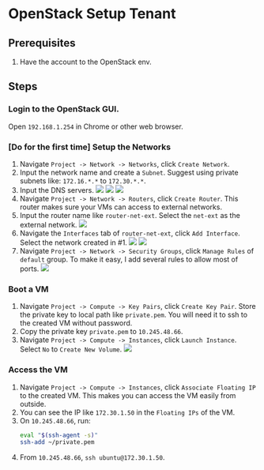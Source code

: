# OpenStack Setup Tenant


## Prerequisites
1. Have the account to the OpenStack env.


## Steps

### Login to the OpenStack GUI.
Open `192.168.1.254` in Chrome or other web browser.

### [Do for the first time] Setup the Networks

1. Navigate `Project -> Network -> Networks`, click `Create Network`.
2. Input the network name and create a `Subnet`. Suggest using private subnets like: `172.16.*.*` to `172.30.*.*`.
3. Input the DNS servers.
![](/images/openstack-setup-tenant-network-1.png)
![](/images/openstack-setup-tenant-network-2.png)
![](/images/openstack-setup-tenant-network-3.png)
4. Navigate `Project -> Network -> Routers`, click `Create Router`. This router makes sure your VMs can access to external networks.
5. Input the router name like `router-net-ext`. Select the `net-ext` as the external network.
![](/images/openstack-setup-tenant-router-1.png)
6. Navigate the `Interfaces` tab of `router-net-ext`, click `Add Interface`. Select the network created in #1.
![](/images/openstack-setup-tenant-router-2.png)
![](/images/openstack-setup-tenant-router-3.png)
7. Navigate `Project -> Network -> Security Groups`, click `Manage Rules` of `default` group. To make it easy, I add several rules to allow most of ports.
![](/images/openstack-setup-tenant-security-group-1.png)

### Boot a VM
1. Navigate `Project -> Compute -> Key Pairs`, click `Create Key Pair`. Store the private key to local path like `private.pem`. You will need it to ssh to the created VM without password.
2. Copy the private key `private.pem` to `10.245.48.66`.
3. Navigate `Project -> Compute -> Instances`, click `Launch Instance`. Select `No` to `Create New Volume`.
![](/images/openstack-setup-tenant-instance-1.png)

### Access the VM
1. Navigate `Project -> Compute -> Instances`, click `Associate Floating IP` to the created VM. This makes you can access the VM easily from outside.
2. You can see the IP like `172.30.1.50` in the `Floating IPs` of the VM.
3. On `10.245.48.66`, run:
   ```bash
   eval "$(ssh-agent -s)"
   ssh-add ~/private.pem
   ```
4. From `10.245.48.66`, `ssh ubuntu@172.30.1.50`.
